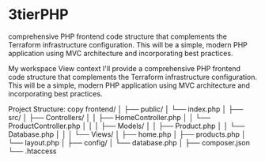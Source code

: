 # 3tierPHP
comprehensive PHP frontend code structure that complements the Terraform infrastructure configuration. This will be a simple, modern PHP application using MVC architecture and incorporating best practices.


My workspace
View
context
I'll provide a comprehensive PHP frontend code structure that complements the Terraform infrastructure configuration. This will be a simple, modern PHP application using MVC architecture and incorporating best practices.

Project Structure:
 copy
frontend/
│
├── public/
│   └── index.php
│
├── src/
│   ├── Controllers/
│   │   ├── HomeController.php
│   │   └── ProductController.php
│   │
│   ├── Models/
│   │   ├── Product.php
│   │   └── Database.php
│   │
│   └── Views/
│       ├── home.php
│       ├── products.php
│       └── layout.php
│
├── config/
│   └── database.php
│
├── composer.json
└── .htaccess

